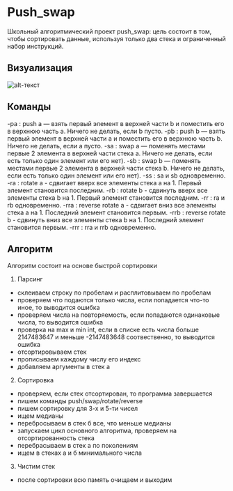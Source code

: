 # Push_swap
Школьный алгоритмический проект push_swap: цель состоит в том, чтобы сортировать данные, используя только два стека и ограниченный набор инструкций.
## Визуализация
![alt-текст](https://user-images.githubusercontent.com/38796098/57738594-6b6ae500-76b0-11e9-9d29-0f59ee825e8e.gif)
## Команды
-pa : push a — взять первый элемент в верхней части b и поместить его в верхнюю часть a. Ничего не делать, если b пусто.
-pb : push b — взять первый элемент в верхней части a и поместить его в верхнюю часть b. Ничего не делать, если a пусто.
-sa : swap a — поменять местами первые 2 элемента в верхней части стека a. Ничего не делать, если есть только один элемент или его нет).
-sb : swap b — поменять местами первые 2 элемента в верхней части стека b. Ничего не делать, если есть только один элемент или его нет).
-ss : sa и sb одновременно.
-ra : rotate a - сдвигает вверх все элементы стека a на 1. Первый элемент становится последним.
-rb : rotate b - сдвинуть вверх все элементы стека b на 1. Первый элемент становится последним.
-rr : ra и rb одновременно.
-rra : reverse rotate a - сдвигает вниз все элементы стека a на 1. Последний элемент становится первым.
-rrb : reverse rotate b - сдвинуть вниз все элементы стека b на 1. Последний элемент становится первым.
-rrr : rra и rrb одновременно.

## Алгоритм
Алгоритм состоит на основе быстрой сортировки
1.	Парсинг
-	склеиваем строку по пробелам и расплитовываем по пробелам
-	проверяем что подаются только числа, если попадается что-то иное, то выводится ошибка
-	проверяем числа на повторяемость, если попадаются одинаковые числа, то выводится ошибка
-	проверка на max и min int, если в списке есть числа больше 2147483647 и меньше -2147483648 соотвественно, то выводится ошибка
-	отсортировываем стек
-	прописываем каждому числу его индекс
-	добавляем аргументы в стек а
2.	Сортировка
-	проверяем, если стек отсортирован, то программа завершается
-	пишем команды push/swap/rotate/reverse
- пишем сортировку для 3-х и 5-ти чисел
-	ищем медианы
-	перебросываем в стек б все, что меньше медианы
-	запускаем цикл основного алгоритма, проверяем на отсортированность стека
-	перебрасываем в стек а по поколениям
-	ищем в стеках a и б минимального числа
3.	Чистим стек
-	после сортировки всю память очищаем и выходим

